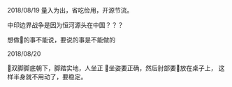 
2018/08/19
量入为出，省吃俭用，开源节流。

中印边界战争是因为恒河源头在中国？？？

想做的事不能说，要说的事是不能做的

2018/08/20

双脚脚底朝下，脚踏实地，人坐正
坐姿要正确，然后肘部要放在桌子上，
这样半身就不用动了，要稳定。
